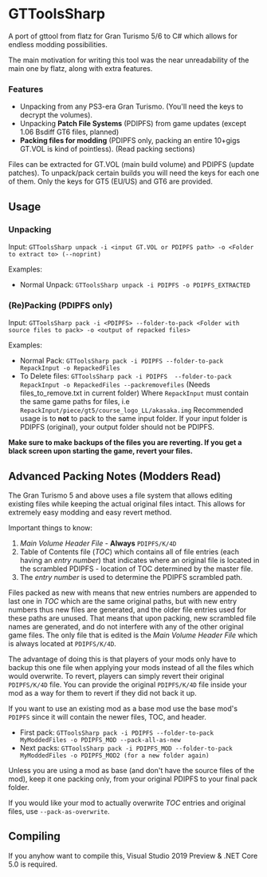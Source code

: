 # GTToolsSharp
A port of gttool from flatz for Gran Turismo 5/6 to C# which allows for endless modding possibilities.

The main motivation for writing this tool was the near unreadability of the main one by flatz, along with extra features.

### Features
* Unpacking from any PS3-era Gran Turismo. (You'll need the keys to decrypt the volumes).
* Unpacking **Patch File Systems** (PDIPFS) from game updates (except 1.06 Bsdiff GT6 files, planned)
* **Packing files for modding** (PDIPFS only, packing an entire 10+gigs GT.VOL is kind of pointless). (Read packing sections)

Files can be extracted for GT.VOL (main build volume) and PDIPFS (update patches).
To unpack/pack certain builds you will need the keys for each one of them. Only the keys for GT5 (EU/US) and GT6 are provided.

## Usage
### Unpacking
Input: `GTToolsSharp unpack -i <input GT.VOL or PDIPFS path> -o <Folder to extract to> (--noprint)`

Examples:
  * Normal Unpack: `GTToolsSharp unpack -i PDIPFS -o PDIPFS_EXTRACTED`

### (Re)Packing (PDIPFS only)
Input: `GTToolsSharp pack -i <PDIPFS> --folder-to-pack <Folder with source files to pack> -o <output of repacked files>`

Examples:
  * Normal Pack: `GTToolsSharp pack -i PDIPFS --folder-to-pack RepackInput -o RepackedFiles`
  * To Delete files: `GTToolsSharp pack -i PDIPFS  --folder-to-pack RepackInput -o RepackedFiles --packremovefiles` (Needs files_to_remove.txt in current folder)
  Where `RepackInput` must contain the same game paths for files, i.e `RepackInput/piece/gt5/course_logo_LL/akasaka.img`
Recommended usage is to **not** to pack to the same input folder. If your input folder is PDIPFS (original), your output folder should not be PDIPFS.

**Make sure to make backups of the files you are reverting. If you get a black screen upon starting the game, revert your files.**

## Advanced Packing Notes (Modders Read)
The Gran Turismo 5 and above uses a file system that allows editing existing files while keeping the actual original files intact. This allows for extremely easy modding and easy revert method.

Important things to know:
1. *Main Volume Header File* - **Always** `PDIPFS/K/4D`
2. Table of Contents file (*TOC*) which contains all of file entries (each having an *entry number*) that indicates where an original file is located in the scrambled PDIPFS - location of TOC determined by the master file.
3. The *entry number* is used to determine the PDIPFS scrambled path.

Files packed as new with means that new entries numbers are appended to last one in *TOC* which are the same original paths, but with new entry numbers thus new files are generated, and the older file entries used for these paths are unused. That means that upon packing, new scrambled file names are generated, and do not interfere with any of the other original game files. The only file that is edited is the *Main Volume Header File* which is always located at `PDIPFS/K/4D`.

The advantage of doing this is that players of your mods only have to backup this one file when applying your mods instead of all the files which would overwrite. To revert, players can simply revert their original `PDIPFS/K/4D` file. You can provide the original `PDIPFS/K/4D` file inside your mod as a way for them to revert if they did not back it up.

If you want to use an existing mod as a base mod use the base mod's `PDIPFS` since it will contain the newer files, TOC, and header.
* First pack: `GTToolsSharp pack -i PDIPFS --folder-to-pack MyModdedFiles -o PDIPFS_MOD --pack-all-as-new`
* Next packs: `GTToolsSharp pack -i PDIPFS_MOD --folder-to-pack MyModdedFiles -o PDIPFS_MOD2 (for a new folder again)`

Unless you are using a mod as base (and don't have the source files of the mod), keep it one packing only, from your original PDIPFS to your final pack folder.

If you would like your mod to actually overwrite *TOC* entries and original files, use `--pack-as-overwrite`.

## Compiling
If you anyhow want to compile this, Visual Studio 2019 Preview & .NET Core 5.0 is required.



